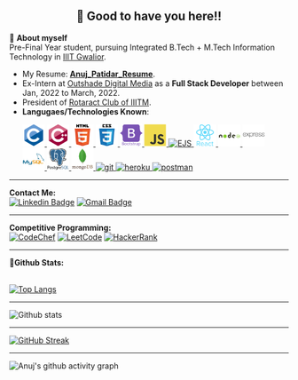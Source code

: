 <h2 align=center>👋 Good to have you here!!</h2>


<!--ABOUT ME CODE-->
🌱 **About myself**<br>
Pre-Final Year student, pursuing Integrated B.Tech + M.Tech Information Technology in [IIIT Gwalior](https://www.iiitm.ac.in/index.php/en/).
- My Resume: **[Anuj_Patidar_Resume](https://drive.google.com/file/d/1E6s_qoEcmc-op3iYEoa9ZxrKY3QxBG7I/view?usp=sharing)**.
- Ex-Intern at [Outshade Digital Media](https://www.linkedin.com/company/outshadedm/) as a **Full Stack Developer** between Jan, 2022 to March, 2022.
- President of [Rotaract Club of IIITM](https://www.instagram.com/rotaractiiitm/?hl=en).
- **Langugaes/Technologies Known**: <p align="left"> <a href="https://www.cprogramming.com/" target="_blank"> <img src="https://raw.githubusercontent.com/devicons/devicon/master/icons/c/c-original.svg" alt="c" width="40" height="40"/> </a> <a href="https://www.w3schools.com/cpp/" target="_blank"> <img src="https://raw.githubusercontent.com/devicons/devicon/master/icons/cplusplus/cplusplus-original.svg" alt="cplusplus" width="40" height="40"/> </a> <a href="https://www.w3.org/html/" target="_blank"> <img src="https://raw.githubusercontent.com/devicons/devicon/master/icons/html5/html5-original-wordmark.svg" alt="html5" width="40" height="40"/> </a> <a href="https://www.w3schools.com/css/" target="_blank"> <img src="https://raw.githubusercontent.com/devicons/devicon/master/icons/css3/css3-original-wordmark.svg" alt="css3" width="40" height="40"/> </a> <a href="https://getbootstrap.com" target="_blank"> <img src="https://raw.githubusercontent.com/devicons/devicon/master/icons/bootstrap/bootstrap-plain-wordmark.svg" alt="bootstrap" width="40" height="40"/>  <a href="https://developer.mozilla.org/en-US/docs/Web/JavaScript" target="_blank"> <img src="https://raw.githubusercontent.com/devicons/devicon/master/icons/javascript/javascript-original.svg" alt="javascript" width="40" height="40"/> </a> <a href="https://ejs.co/" target="_blank"> <img src="https://cdn.icon-icons.com/icons2/2107/PNG/512/file_type_ejs_icon_130626.png" alt="EJS" width="40" height="40"/> </a> <a href="https://reactjs.org/" target="_blank"> <img src="https://raw.githubusercontent.com/devicons/devicon/master/icons/react/react-original-wordmark.svg" alt="react" width="40" height="40"/> </a>   <a href="https://nodejs.org" target="_blank"> <img src="https://raw.githubusercontent.com/devicons/devicon/master/icons/nodejs/nodejs-original-wordmark.svg" alt="nodejs" width="40" height="40"/> </a>  <a href="https://expressjs.com" target="_blank"> <img src="https://raw.githubusercontent.com/devicons/devicon/master/icons/express/express-original-wordmark.svg" alt="express" width="40" height="40"/> </a> <a href="https://www.mysql.com/" target="_blank"> <img src="https://raw.githubusercontent.com/devicons/devicon/master/icons/mysql/mysql-original-wordmark.svg" alt="mysql" width="40" height="40"/> </a> <a href="https://www.postgresql.org" target="_blank"> <img src="https://raw.githubusercontent.com/devicons/devicon/master/icons/postgresql/postgresql-original-wordmark.svg" alt="postgresql" width="40" height="40"/> </a> <a href="https://www.mongodb.com/" target="_blank"> <img src="https://raw.githubusercontent.com/devicons/devicon/master/icons/mongodb/mongodb-original-wordmark.svg" alt="mongodb" width="40" height="40"/> </a> <a href="https://git-scm.com/" target="_blank"> <img src="https://www.vectorlogo.zone/logos/git-scm/git-scm-icon.svg" alt="git" width="40" height="40"/> </a> <a href="https://heroku.com" target="_blank"> <img src="https://www.vectorlogo.zone/logos/heroku/heroku-icon.svg" alt="heroku" width="40" height="40"/> </a> <a href="https://postman.com" target="_blank"> <img src="https://www.vectorlogo.zone/logos/getpostman/getpostman-icon.svg" alt="postman" width="40" height="40"/> </a>
---

**Contact Me:**<br>
[![Linkedin Badge](https://img.shields.io/badge/-Anuj%20Patidar-blue?style=flat-square&logo=Linkedin&logoColor=white&link=https://www.linkedin.com/in/anujpatidar3/)](https://www.linkedin.com/in/anujpatidar3/)
[![Gmail Badge](https://img.shields.io/badge/-anujpatidar3@gmail.com-c14438?style=flat-square&logo=Gmail&logoColor=white&link=mailto:anujpatidar3@gmail.com)](mailto:anujpatidar3) 

---
**Competitive Programming:**<br>
[![CodeChef](https://img.shields.io/badge/CodeChef-%23964B00.svg?style=flat-square&logo=CodeChef&logoColor=white&link=https://www.codechef.com/users/anujpatidar3)](https://www.codechef.com/users/anujpatidar3)
[![LeetCode](https://img.shields.io/badge/LeetCode-000000?style=flat-square&logo=LeetCode&logoColor=#d16c06&link=https://leetcode.com/anujpatidar3/)](https://leetcode.com/anujpatidar3/)
[![HackerRank](https://img.shields.io/badge/-Hackerrank-2EC866?style=flat-square&logo=HackerRank&logoColor=white&link=https://www.hackerrank.com/anujpatidar3)](https://www.hackerrank.com/anujpatidar3)

---
 📶**Github Stats:**<br><br>
 
 
<!--  TOP LANGUAGES STATISTICS -->
 [![Top Langs](https://github-readme-stats.vercel.app/api/top-langs/?username=riti2409&theme=dark&layout=compact&align=right&width=40%)](https://github.com/anuraghazra/github-readme-stats)
 
 ---


<!-- GITHUB STATISTICS -->
 ![Github stats](https://github-readme-stats.vercel.app/api?username=anujpatidar3&count_private=true)  
 
 
 <hr>
 
<!--  CONTRIBUTION AND STREAK BLOCK -->
 [![GitHub Streak](https://github-readme-streak-stats.herokuapp.com/?user=anujpatidar3&currStreakNum=2FD3EB&fire=pink&sideLabels=F00&theme=nightowl)](https://git.io/streak-stats)       
         

---
 
<!-- ACTIVITY GRAPH TRACKER -->
![Anuj's github activity graph](https://activity-graph.herokuapp.com/graph?username=anujpatidar3&theme=react-dark)
